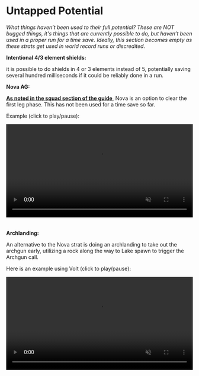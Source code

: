 # **Untapped Potential**

*What things haven’t been used to their full potential? These are NOT bugged things, it's things that are currently possible to do, but haven’t been used in a proper run for a time save. Ideally, this section becomes empty as these strats get used in world record runs or discredited.*

__Intentional 4/3 element shields:__

it is possible to do shields in 4 or 3 elements instead of 5, potentially saving several hundred milliseconds if it could be reliably done in a run.

**__Nova AG:__**

[__As noted in the squad section of the guide__](/advanced/squad-speedruns.html#squad-nova), Nova is an option to clear the first leg phase. This has not been used for a time save so far.

Example (click to play/pause):

<div style="padding-bottom: 20px;">
<video width="100%" onclick="this.paused?this.play():this.pause();arguments[0].preventDefault();" loop muted>
 <source type="video/mp4" src="https://cdn.profit-taker.com/u/novaag.mp4">
</video>
</div>

**__Archlanding:__**

An alternative to the Nova strat is doing an archlanding to take out the archgun early, utilizing a rock along the way to Lake spawn to trigger the Archgun call.

Here is an example using Volt (click to play/pause):

<div style="padding-bottom: 20px;">
<video width="100%" onclick="this.paused?this.play():this.pause();arguments[0].preventDefault();" loop muted>
 <source type="video/mp4" src="https://cdn.profit-taker.com/u/archlanding.mp4">
</video>
</div>